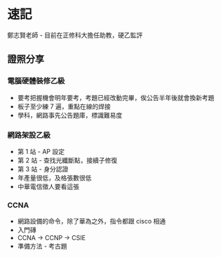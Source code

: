 # 速記

鄭志賢老師 - 目前在正修科大擔任助教，硬乙監評

## 證照分享
### 電腦硬體裝修乙級
- 要考把握機會明年要考，考題已經改動完畢，俟公告半年後就會換新考題
- 板子至少練 7 遍，重點在線的焊接
- 學科，網路事先公告題庫，標識難易度

### 網路架設乙級
- 第 1 站 - AP 設定
- 第 2 站 - 查找光纖斷點，接續子修復
- 第 3 站 - 身分認證
- 年產量很低，及格張數很低
- 中華電信徵人要看這張

### CCNA 
- 網路設備的命令，除了華為之外，指令都跟 cisco 相通
- 入門磚
- CCNA -> CCNP -> CSIE
- 準備方法 - 考古題
